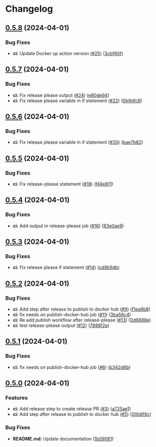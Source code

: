 # Changelog

## [0.5.8](https://github.com/mihani/traefik-docker-hostmanager/compare/v0.5.7...v0.5.8) (2024-04-01)


### Bug Fixes

* **ci:** Update Docker up action version ([#25](https://github.com/mihani/traefik-docker-hostmanager/issues/25)) ([3cbf60f](https://github.com/mihani/traefik-docker-hostmanager/commit/3cbf60f91bc4ed65b96b272fcbcd08f981c03d1c))

## [0.5.7](https://github.com/mihani/traefik-docker-hostmanager/compare/v0.5.6...v0.5.7) (2024-04-01)


### Bug Fixes

* **ci:** Fix release please output ([#24](https://github.com/mihani/traefik-docker-hostmanager/issues/24)) ([e80de94](https://github.com/mihani/traefik-docker-hostmanager/commit/e80de94d78e200fe255bf5eb82aecafdf5f19e13))
* **ci:** Fix release please variable in if statement ([#22](https://github.com/mihani/traefik-docker-hostmanager/issues/22)) ([0b9dfc6](https://github.com/mihani/traefik-docker-hostmanager/commit/0b9dfc6469c87b69c44f231263dd5da7cce85f8c))

## [0.5.6](https://github.com/mihani/traefik-docker-hostmanager/compare/v0.5.5...v0.5.6) (2024-04-01)


### Bug Fixes

* **ci:** Fix release please variable in if statement ([#20](https://github.com/mihani/traefik-docker-hostmanager/issues/20)) ([bae7b82](https://github.com/mihani/traefik-docker-hostmanager/commit/bae7b820211c9d7ba921343f8fa2114d1d592ce4))

## [0.5.5](https://github.com/mihani/traefik-docker-hostmanager/compare/v0.5.4...v0.5.5) (2024-04-01)


### Bug Fixes

* **ci:** Fix release-please statement ([#18](https://github.com/mihani/traefik-docker-hostmanager/issues/18)) ([f49e811](https://github.com/mihani/traefik-docker-hostmanager/commit/f49e8117e8690beb58ebbeaf85d0a637928cd75b))

## [0.5.4](https://github.com/mihani/traefik-docker-hostmanager/compare/v0.5.3...v0.5.4) (2024-04-01)


### Bug Fixes

* **ci:** Add output in release-please job ([#16](https://github.com/mihani/traefik-docker-hostmanager/issues/16)) ([83e0ae9](https://github.com/mihani/traefik-docker-hostmanager/commit/83e0ae9c58c44329a871f848e93937f76b3a11e9))

## [0.5.3](https://github.com/mihani/traefik-docker-hostmanager/compare/v0.5.2...v0.5.3) (2024-04-01)


### Bug Fixes

* **ci:** Fix release please if statement ([#14](https://github.com/mihani/traefik-docker-hostmanager/issues/14)) ([cd9b9db](https://github.com/mihani/traefik-docker-hostmanager/commit/cd9b9db4dedc41ff8604540a2bde02eb28e3f7c1))

## [0.5.2](https://github.com/mihani/traefik-docker-hostmanager/compare/v0.5.1...v0.5.2) (2024-04-01)


### Bug Fixes

* **ci:** Add step after release to publish to docker hub ([#9](https://github.com/mihani/traefik-docker-hostmanager/issues/9)) ([f1ea9b8](https://github.com/mihani/traefik-docker-hostmanager/commit/f1ea9b82f3d435e727ce7e74a64752afd846fedf))
* **ci:** fix needs on publish-docker-hub job ([#11](https://github.com/mihani/traefik-docker-hostmanager/issues/11)) ([3ba56c4](https://github.com/mihani/traefik-docker-hostmanager/commit/3ba56c4696596157f5315fdee2fecd4220db920b))
* **ci:** Re add publish workflow after release-please ([#13](https://github.com/mihani/traefik-docker-hostmanager/issues/13)) ([0d6688e](https://github.com/mihani/traefik-docker-hostmanager/commit/0d6688e24c538507e30db4b7af953426b19a22eb))
* **ci:** test release-please output ([#12](https://github.com/mihani/traefik-docker-hostmanager/issues/12)) ([7888f2e](https://github.com/mihani/traefik-docker-hostmanager/commit/7888f2e0009a9fd60fdb5a418494a7aff35b0376))

## [0.5.1](https://github.com/mihani/traefik-docker-hostmanager/compare/v0.5.0...v0.5.1) (2024-04-01)


### Bug Fixes

* **ci:** fix needs on publish-docker-hub job ([#6](https://github.com/mihani/traefik-docker-hostmanager/issues/6)) ([b342d6b](https://github.com/mihani/traefik-docker-hostmanager/commit/b342d6b4d7b085b7603ef88e1a37091effd99f10))

## [0.5.0](https://github.com/mihani/traefik-docker-hostmanager/compare/v0.4.0...v0.5.0) (2024-04-01)


### Features

* **ci:** Add release step to create release PR ([#3](https://github.com/mihani/traefik-docker-hostmanager/issues/3)) ([a725ae1](https://github.com/mihani/traefik-docker-hostmanager/commit/a725ae11f2bd3b7743d20ad72bf0d5ee1e579c51))
* **ci:** Add step after release to publish to docker hub ([#5](https://github.com/mihani/traefik-docker-hostmanager/issues/5)) ([00b8f6c](https://github.com/mihani/traefik-docker-hostmanager/commit/00b8f6c68fe9f6ebeb7d9f7db2235cddc9b46f61))


### Bug Fixes

* **README.md:** Update documentation ([1b09061](https://github.com/mihani/traefik-docker-hostmanager/commit/1b0906145b5db9197c9e8948a5f02513950a6a20))
